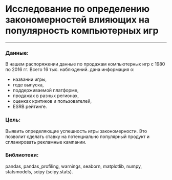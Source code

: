 # Исследование по определению закономерностей влияющих на популярность компьютерных игр
_____________________________________________________________________________________________________________
### Данные:
В нашем распоряжении данные по продажам компьютерных игр с 1980 по 2016 гг. Всего 16 тыс. наблюдений. дана информация о:
- названии игры,
- годе выпуска,
- поддерживаемой платформе,
- продажах в разных регионах,
- оценках критиков и пользователей,
- ESRB рейтинге.

### Цель:
Выявить определяющие успешность игры закономерности. Это позволит сделать ставку на потенциально популярный продукт и спланировать рекламные кампании.

### Библиотеки:
pandas,
pandas_profiling,
warnings,
seaborn,
matplotlib,
numpy,
statsmodels,
scipy (scipy.stats).
